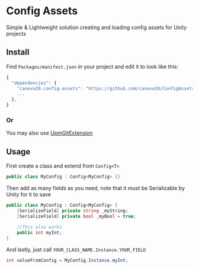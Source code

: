 # Config Assets
Simple &amp; Lightweight solution creating and loading config assets for Unity projects

## Install

Find `Packages/manifest.json` in your project and edit it to look like this:
```js
{
  "dependencies": {
    "caneva20.config-assets": "https://github.com/caneva20/ConfigAssets.git#master",
    ...
  },
}
```
### Or
You may also use [UpmGitExtension](https://github.com/mob-sakai/UpmGitExtension)


## Usage
First create a class and extend from `Config<T>`

```C#
public class MyConfig : Config<MyConfig> {}
```

Then add as many fields as you need, note that it must be Serializable by Unity for it to save

```C#
public class MyConfig : Config<MyConfig> {
    [SerializeField] private string _myString;
    [SerializeField] private bool _myBool = true;
    
    //This also works
    public int myInt;
}
```

And lastly, just call `YOUR_CLASS_NAME.Instance.YOUR_FIELD`

``` C#
int valueFromConfig = MyConfig.Instance.myInt;
```
